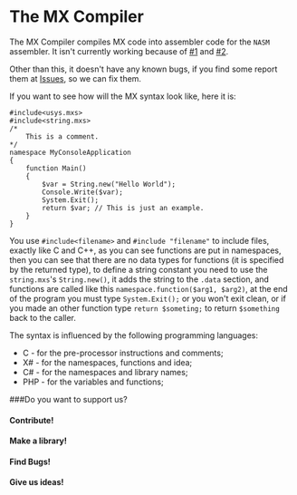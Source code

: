 # The MX Compiler
The MX Compiler compiles MX code into assembler code for the `NASM` assembler.
It isn't currently working because of [#1](//github.com/mihail-rotmg/mx/issues/1) and [#2](//github.com/mihail-rotmg/mx/issues/2).

Other than this, it doesn't have any known bugs, if you find some report them at [Issues](//github.com/mihail-rotmg/mx/issues), so we can fix them.

If you want to see how will the MX syntax look like, here it is:

```
#include<usys.mxs>
#include<string.mxs>
/*
	This is a comment.
*/
namespace MyConsoleApplication
{
	function Main()
	{
		$var = String.new("Hello World");
		Console.Write($var);
		System.Exit();
		return $var; // This is just an example.
	}
}
```
You use `#include<filename>` and `#include "filename"` to include files, exactly like C and C++, as you can see functions are put in namespaces, then you can see that there are no data types for functions (it is specified by the returned type), to define a string constant you need to use the `string.mxs`'s `String.new()`, it adds the string to the `.data` section, and functions are called like this `namespace.function($arg1, $arg2)`, at the end of the program you must type `System.Exit();` or you won't exit clean, or if you made an other function type `return $someting;` to return `$something`  back to the caller.

The syntax is influenced by the following programming languages:

 - C - for the pre-processor instructions and comments;
 - X# - for the namespaces, functions and idea;
 - C# - for the namespaces and library names;
 - PHP - for the variables and functions;

###Do you want to support us?
#### Contribute!
#### Make a library!
#### Find Bugs!
#### Give us ideas!
